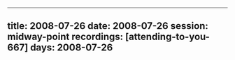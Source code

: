 
---
title: 2008-07-26
date:  2008-07-26
session: midway-point
recordings: [attending-to-you-667]
days: 2008-07-26
---
